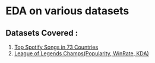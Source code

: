 # EDA on various datasets
## Datasets Covered :
1. [Top Spotify Songs in 73 Countries](https://www.kaggle.com/datasets/anandshaw2001/top-spotify-songs-in-73-countries/data)
2. [League of Legends Champs(Popularity, WinRate, KDA)](https://www.kaggle.com/datasets/delfinaoliva/league-of-legends-champspopularity-winrate-kda/data)
